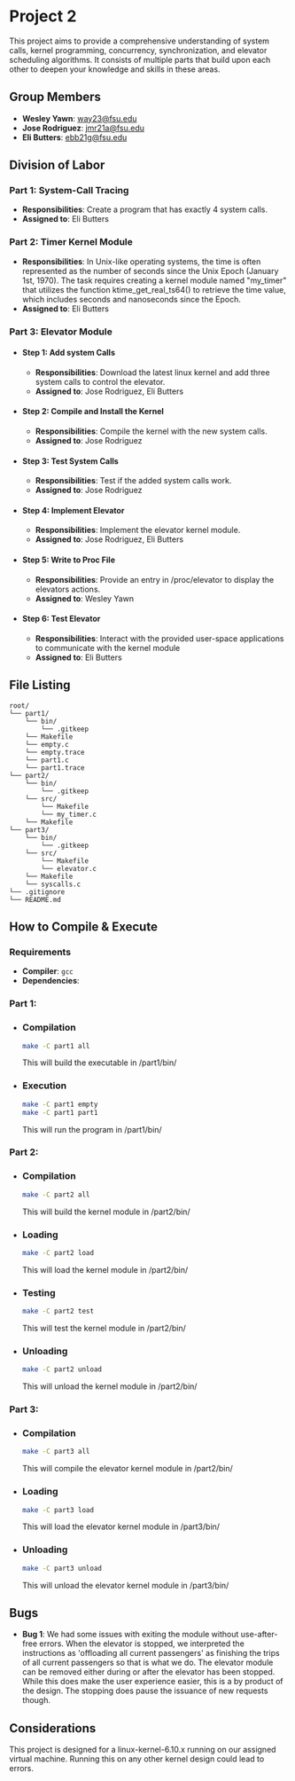 # Project 2

This project aims to provide a comprehensive understanding of system calls, kernel programming, concurrency, synchronization, and elevator scheduling algorithms. It consists of multiple parts that build upon each other to deepen your knowledge and skills in these areas.

## Group Members
- **Wesley Yawn**: way23@fsu.edu
- **Jose Rodriguez**: jmr21a@fsu.edu
- **Eli Butters**: ebb21g@fsu.edu
## Division of Labor

### Part 1: System-Call Tracing
- **Responsibilities**: Create a program that has exactly 4 system calls.
- **Assigned to**: Eli Butters

### Part 2: Timer Kernel Module
- **Responsibilities**: In Unix-like operating systems, the time is often represented as the number of seconds since the Unix Epoch (January 1st, 1970). The task requires creating a kernel module named "my_timer" that utilizes the function ktime_get_real_ts64() to retrieve the time value, which includes seconds and nanoseconds since the Epoch.
- **Assigned to**: Eli Butters

### Part 3: Elevator Module
- #### Step 1: Add system Calls
    - **Responsibilities**: Download the latest linux kernel and add three system calls to control the elevator.
    - **Assigned to**: Jose Rodriguez, Eli Butters
- #### Step 2: Compile and Install the Kernel
    - **Responsibilities**: Compile the kernel with the new system calls.
    - **Assigned to**: Jose Rodriguez
- #### Step 3: Test System Calls
    - **Responsibilities**: Test if the added system calls work.
    - **Assigned to**: Jose Rodriguez
- #### Step 4: Implement Elevator
    - **Responsibilities**: Implement the elevator kernel module.
    - **Assigned to**: Jose Rodriguez, Eli Butters
- #### Step 5: Write to Proc File
    - **Responsibilities**: Provide an entry in /proc/elevator to display the elevators actions.
    - **Assigned to**: Wesley Yawn
- #### Step 6: Test Elevator
    - **Responsibilities**: Interact with the provided user-space applications to communicate with the kernel module
    - **Assigned to**: Eli Butters

## File Listing
```
root/
└── part1/
    └── bin/
        └── .gitkeep
    └── Makefile
    └── empty.c
    └── empty.trace
    └── part1.c
    └── part1.trace
└── part2/
    └── bin/
        └── .gitkeep
    └── src/
        └── Makefile
        └── my_timer.c
    └── Makefile
└── part3/
    └── bin/
        └── .gitkeep
    └── src/
        └── Makefile
        └── elevator.c
    └── Makefile
    └── syscalls.c
└── .gitignore
└── README.md

```
## How to Compile & Execute

### Requirements
- **Compiler**: `gcc`
- **Dependencies**:

### Part 1:

- ### Compilation
    ```bash
    make -C part1 all
    ```
    This will build the executable in /part1/bin/

- ### Execution
    ```bash
    make -C part1 empty
    make -C part1 part1
    ```
    This will run the program in /part1/bin/

### Part 2:

- ### Compilation
    ```bash
    make -C part2 all
    ```
    This will build the kernel module in /part2/bin/

- ### Loading
    ```bash
    make -C part2 load
    ```
    This will load the kernel module in /part2/bin/

- ### Testing
    ```bash
    make -C part2 test
    ```
    This will test the kernel module in /part2/bin/

- ### Unloading
    ```bash
    make -C part2 unload
    ```
    This will unload the kernel module in /part2/bin/

### Part 3:
- ### Compilation
    ```bash
    make -C part3 all
    ```
    This will compile the elevator kernel module in /part2/bin/

- ### Loading
    ```bash
    make -C part3 load
    ```
    This will load the elevator kernel module in /part3/bin/

- ### Unloading
    ```bash
    make -C part3 unload
    ```
    This will unload the elevator kernel module in /part3/bin/

## Bugs
- **Bug 1**: We had some issues with exiting the module without use-after-free errors. When the elevator is stopped, we interpreted the instructions as 'offloading all current passengers' as finishing the trips of all current passengers so that is what we do. The elevator module can be removed either during or after the elevator has been stopped. While this does make the user experience easier, this is a by product of the design. The stopping does pause the issuance of new requests though.

## Considerations
This project is designed for a linux-kernel-6.10.x running on our assigned virtual machine. Running this on any other kernel design could lead to errors.
